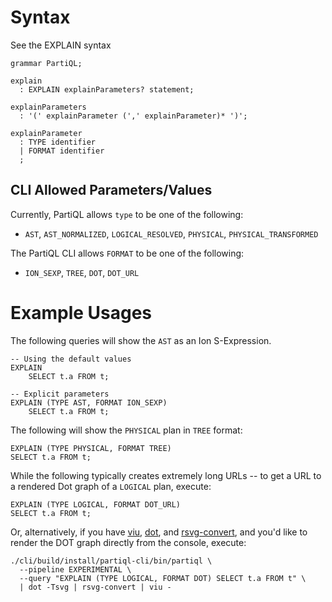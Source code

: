 # Syntax

See the EXPLAIN syntax
```antlrv4
grammar PartiQL;

explain
  : EXPLAIN explainParameters? statement;

explainParameters
  : '(' explainParameter (',' explainParameter)* ')';

explainParameter
  : TYPE identifier
  | FORMAT identifier
  ;
```

## CLI Allowed Parameters/Values

Currently, PartiQL allows `type` to be one of the following:
- `AST`, `AST_NORMALIZED`, `LOGICAL_RESOLVED`, `PHYSICAL`, `PHYSICAL_TRANSFORMED`

The PartiQL CLI allows `FORMAT` to be one of the following:
- `ION_SEXP`, `TREE`, `DOT`, `DOT_URL`

# Example Usages

The following queries will show the `AST` as an Ion S-Expression.

```postgresql
-- Using the default values
EXPLAIN
    SELECT t.a FROM t;

-- Explicit parameters
EXPLAIN (TYPE AST, FORMAT ION_SEXP)
    SELECT t.a FROM t;
```

The following will show the `PHYSICAL` plan in `TREE` format:

```postgresql
EXPLAIN (TYPE PHYSICAL, FORMAT TREE)
SELECT t.a FROM t;
```

While the following typically creates extremely long URLs -- to get a URL to a rendered Dot graph of a `LOGICAL` plan,
execute:

```postgresql
EXPLAIN (TYPE LOGICAL, FORMAT DOT_URL)
SELECT t.a FROM t;
```

Or, alternatively, if you have [viu](https://github.com/atanunq/viu), [dot](https://graphviz.org/doc/info/command.html),
and [rsvg-convert](https://manpages.ubuntu.com/manpages/bionic/man1/rsvg-convert.1.html), and you'd like to render the DOT
graph directly from the console, execute:

```shell
./cli/build/install/partiql-cli/bin/partiql \
  --pipeline EXPERIMENTAL \
  --query "EXPLAIN (TYPE LOGICAL, FORMAT DOT) SELECT t.a FROM t" \
  | dot -Tsvg | rsvg-convert | viu -
```
